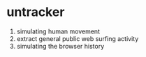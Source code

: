 # untracker

1. simulating human movement
2. extract general public web surfing activity
3. simulating the browser history
